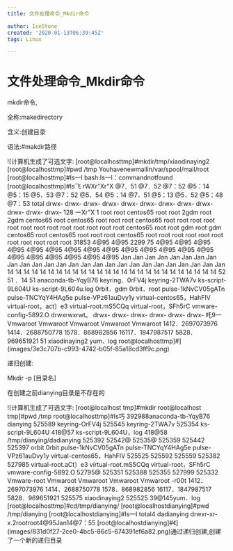 ```yaml
---
title: 文件处理命令_Mkdir命令

author: IceStone
created: '2020-01-13T06:39:45Z'
tags: Linux

---
```


# 文件处理命令_Mkdir命令

mkdir命令,

全称:makedirectory

含义:创建目录

语法:#makdir路径

![计算机生成了可选文字:
[root@localhosttmp]#mkdir/tmp/xiaodinaying2
[root@localhosttmp]#pwd
/tmp
Youhavenewmailin/var/spool/mail/root
[root@localhosttmp]#Is一I
bash:Is一I：commandnotfound
[root@localhosttmp]#Is飞
rWXr”Xr”X
@7．51
@7．52
@7：52
@5：14
@5：15
@5．53
@7：52
@5．54
@5：14
@7．51
@5：13
@5．52
@5：48
@7：53
total
drwx-
drwx-
drwx-
drwx-
drwx-
drwx-
drwx-
drwx-
drwx-
drwx-
drwx-
drwx-
128
一Xr”X
1
root
root
centos65
root
root
2gdm
root
2gdm
centos65
root
centos65
root
root
root
centos65
root
root
root
root
root
root
root
root
root
root
root
root
root
centos65
root
root
gdm
root
gdm
centos65
root
centos65
root
root
root
centos65
root
root
root
root
root
root
root
root
root
root
root
31853
4@95
4@95
2299
75
4@95
4@95
4@95
4@95
4@95
4@95
4@95
4@95
4@95
4@95
4@95
4@95
4@95
4@95
4@95
4@95
4@95
4@95
4@95
4@95
Jan
Jan
Jan
Jan
Jan
Jan
Jan
Jan
Jan
Jan
Jan
Jan
Jan
Jan
Jan
Jan
Jan
Jan
Jan
Jan
Jan
Jan
Jan
Jan
Jan
Jan
14
14
14
14
14
14
14
14
14
14
14
14
14
14
14
14
14
14
14
14
14
14
14
14
14
14
52
51
．14
51
anaconda-tb-YqyB76
keyring．0rFV4j
keyring-2TWA7v
ks-script-9L604U
ks-script-9L604u.log
0rbit．gdm
0rbit．root
pulse-1kNvCV05gATn
pulse-TNCYqY4HAg5e
pulse-VPz61auDvy1y
virtual-centos65，HahFIV
virtual-root，act〕e3
virtual-root.mS5CQq
virtual-root，SFh5rC
vmware-config-5892.O
drwxrwxrwt。
drwx-
drwx-
drwx-
drwx-
drwx-
drwx-
吒9一
Vmwaroot
Vmwaroot
Vmwaroot
Vmwaroot
Vmwaroot
1412．2697073976
1414．2688750778
1578．868982856
16117．1847987517
5828．969651921
51
xiaodinaying2
yum．log
root@localhosttmp]#](images/3e3c707b-c993-4742-b05f-85a18cd3ff9c.png) 

递归创建:

Mkdir -p [目录名]

在创建之前dianying目录是不存在的

![计算机生成了可选文字:
[root@localhost
tmp]#mkdir
root@localhost
tmp]#pwd
/tmp
root@localhosttmp]#Is巧
392988anaconda-tb-YqyB76
dianying
525589
keyring-OrFV4j
525545
keyring-2TWA7v
525354
ks-script-9L604U
418@57
ks-script-9L604U，log
418@58
/tmp/dianying/dadianying
525392
52542@
52535@
525359
525442
525397
orbit
0rbit
pulse-1kNvCV05gATn
pulse-TNCYqY4HAg5e
pulse-VPz61auDvy1y
virtual-centos65，HahFIV
525525
525592
525559
525382
527985
virtual-root.aCt〕e3
virtual-root.mS5CQq
virtual-root，SFh5rC
vmware-config-5892.O
52795@
525351
525388
525355
527999
525332
Vmware-root
Vmwaroot
Vmwaroot
Vmwaroot
Vmwaroot
-r00t
1412．2697073976
1414．2688750778
1578．868982856
16117．1847987517
5828．969651921
525575
xiaodinaying2
525525
39@145yum．log
[root@localhosttmp]#cd/tmp/dianying/
[root@localhostdianying]#pwd
/tmp/dianying
[root@localhostdianying]#Is一I
total4
dadianying
drwxr-xr-x.2rootroot4@95Jan14@7：55
[root@localhostdianying]#《](images/831d0f27-2ce0-4bc5-86c5-674391ef6a82.png)通过递归创建,创建了一个新的递归目录


